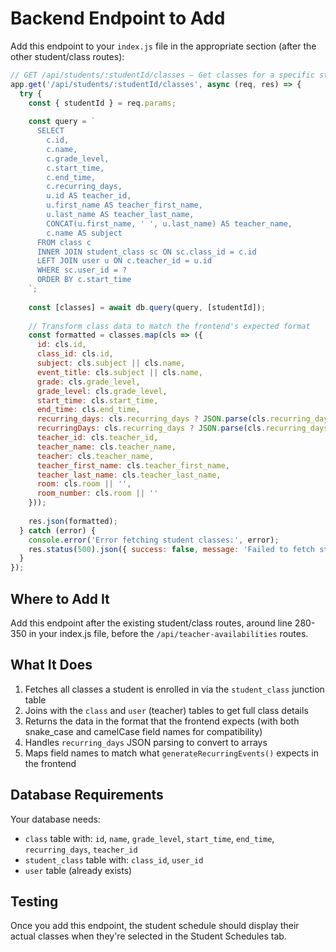 # Backend Endpoint to Add

Add this endpoint to your `index.js` file in the appropriate section (after the other student/class routes):

```javascript
// GET /api/students/:studentId/classes — Get classes for a specific student
app.get('/api/students/:studentId/classes', async (req, res) => {
  try {
    const { studentId } = req.params;
    
    const query = `
      SELECT 
        c.id,
        c.name,
        c.grade_level,
        c.start_time,
        c.end_time,
        c.recurring_days,
        u.id AS teacher_id,
        u.first_name AS teacher_first_name,
        u.last_name AS teacher_last_name,
        CONCAT(u.first_name, ' ', u.last_name) AS teacher_name,
        c.name AS subject
      FROM class c
      INNER JOIN student_class sc ON sc.class_id = c.id
      LEFT JOIN user u ON c.teacher_id = u.id
      WHERE sc.user_id = ?
      ORDER BY c.start_time
    `;
    
    const [classes] = await db.query(query, [studentId]);
    
    // Transform class data to match the frontend's expected format
    const formatted = classes.map(cls => ({
      id: cls.id,
      class_id: cls.id,
      subject: cls.subject || cls.name,
      event_title: cls.subject || cls.name,
      grade: cls.grade_level,
      grade_level: cls.grade_level,
      start_time: cls.start_time,
      end_time: cls.end_time,
      recurring_days: cls.recurring_days ? JSON.parse(cls.recurring_days) : [],
      recurringDays: cls.recurring_days ? JSON.parse(cls.recurring_days) : [],
      teacher_id: cls.teacher_id,
      teacher_name: cls.teacher_name,
      teacher: cls.teacher_name,
      teacher_first_name: cls.teacher_first_name,
      teacher_last_name: cls.teacher_last_name,
      room: cls.room || '',
      room_number: cls.room || ''
    }));
    
    res.json(formatted);
  } catch (error) {
    console.error('Error fetching student classes:', error);
    res.status(500).json({ success: false, message: 'Failed to fetch student classes' });
  }
});
```

## Where to Add It

Add this endpoint after the existing student/class routes, around line 280-350 in your index.js file, before the `/api/teacher-availabilities` routes.

## What It Does

1. Fetches all classes a student is enrolled in via the `student_class` junction table
2. Joins with the `class` and `user` (teacher) tables to get full class details
3. Returns the data in the format that the frontend expects (with both snake_case and camelCase field names for compatibility)
4. Handles `recurring_days` JSON parsing to convert to arrays
5. Maps field names to match what `generateRecurringEvents()` expects in the frontend

## Database Requirements

Your database needs:
- `class` table with: `id`, `name`, `grade_level`, `start_time`, `end_time`, `recurring_days`, `teacher_id`
- `student_class` table with: `class_id`, `user_id`
- `user` table (already exists)

## Testing

Once you add this endpoint, the student schedule should display their actual classes when they're selected in the Student Schedules tab.
